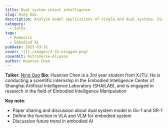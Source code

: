 ```yaml
---
title: Dual system intact intelligence
slug: Ning Gao
description: Analyze model applications of single and dual systems. Discuss the differences between work in contemporary periods such as Gemini Robot, Go-1, and GR-1.
category:
  - talks
tags:
  - Robotics
  - Embodied AI
pubDate: 2025-03-31
cover: ![](./images/3-31-ninggao.png)
coverAlt: AstroVerse-Aliases
author: Huanran Chen
---
```

<!-- ![](./images/3-31-ninggao.png) -->

**Talker**: [Ning Gao](https://axi404.top/)
**Bio**: Huanran Chen is a 3rd year student from XJTU. He is conducting a scientific internship in the Embodied Intelligence Center of Shanghai Artificial Intelligence Laboratory (SHAILAB), and is engaged in research in the field of Embodied Intelligence Manipulation

**Key note**: 
- Paper sharing and discussion about dual system model in Go-1 and GR-1
- Define the function in VLA and VLM for embodied system
- Discussion future trend in embodied AI